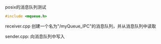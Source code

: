 posix的消息队列测试

```c++
#include <mqueue.h>
```

receiver.cpp 创建一个名为"/myQueue_IPC"的消息队列，并从消息队列中读取

sender.cpp: 向消息队列中写入



